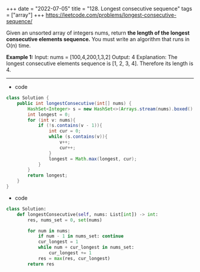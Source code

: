 +++ 
date = "2022-07-05"
title = "128. Longest consecutive sequence"
tags = ["array"]
+++
https://leetcode.com/problems/longest-consecutive-sequence/

Given an unsorted array of integers nums, return __the length of the longest consecutive elements sequence.__
You must write an algorithm that runs in O(n) time.
 
**Example 1:**
Input: nums = [100,4,200,1,3,2] Output: 4 Explanation: The longest consecutive elements sequence is [1, 2, 3, 4]. Therefore its length is 4.

---
- code
```java
class Solution {
    public int longestConsecutive(int[] nums) {
        HashSet<Integer> s = new HashSet<>(Arrays.stream(nums).boxed().collect(Collectors.toList()));
        int longest = 0;
        for (int v: nums){
            if (!s.contains(v - 1)){
                int cur = 0;
                while (s.contains(v)){
                    v++;
                    cur++;
                }
                longest = Math.max(longest, cur);    
            }
        }
        return longest;
    }
}
```
- code
```py
class Solution:
    def longestConsecutive(self, nums: List[int]) -> int:
        res, nums_set = 0, set(nums)

        for num in nums:
            if num - 1 in nums_set: continue
            cur_longest = 1
            while num + cur_longest in nums_set:
                cur_longest += 1
            res = max(res, cur_longest)
        return res

```
